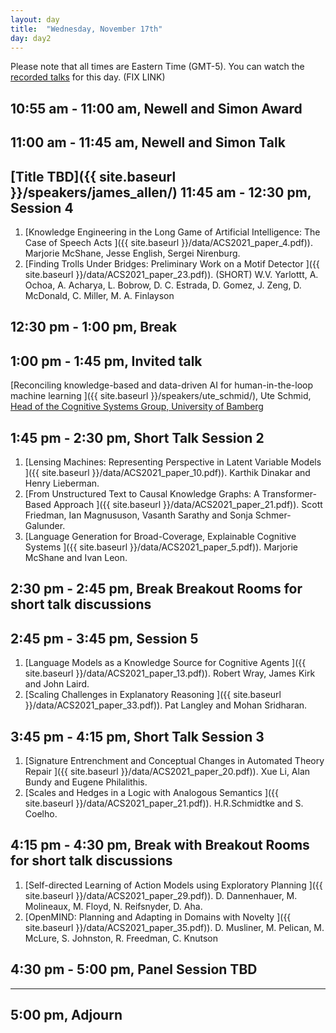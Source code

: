 ```yaml
---
layout: day
title:  "Wednesday, November 17th"
day: day2
---
```


Please note that all times are Eastern Time (GMT-5). You can watch the [recorded talks](https://www.youtube.com/playlist?list=PL-1wKlUbAzGTjZjLcOduALuoZ3aupVSqe) for this day.  (FIX LINK)


10:55 am - 11:00 am, Newell and Simon Award
----
11:00 am - 11:45 am, Newell and Simon Talk
-----
[Title TBD]({{ site.baseurl }}/speakers/james_allen/)
11:45 am - 12:30 pm, Session 4
-----
1. [Knowledge Engineering in the Long Game of Artificial Intelligence: The Case of Speech Acts ]({{
   site.baseurl }}/data/ACS2021_paper_4.pdf)). Marjorie McShane, Jesse
   English, Sergei Nirenburg.
2. [Finding Trolls Under Bridges: Preliminary Work on a Motif Detector ]({{
   site.baseurl }}/data/ACS2021_paper_23.pdf)). (SHORT) W.V. Yarlottt, A. Ochoa,
   A. Acharya, L. Bobrow, D. C. Estrada, D. Gomez, J. Zeng, D. McDonald,
   C. Miller, M. A. Finlayson


12:30 pm - 1:00 pm, Break
-----

1:00 pm - 1:45 pm, Invited talk
-----

<!-- ###### Chaired by TBD -->
[Reconciling knowledge-based and data-driven AI for human-in-the-loop machine learning ]({{ site.baseurl }}/speakers/ute_schmid/),
Ute Schmid, [Head of the Cognitive Systems Group, University of Bamberg](https://www.uni-bamberg.de/en/cogsys/schmid/)  
<!-- [[#invited-talk-gigerenzer]](https://acs-2020.slack.com/archives/C018JJACEBW)  FIX slack links -->


<!-- ******************* work to here -->

1:45 pm - 2:30 pm, Short Talk Session 2
-----

1. [Lensing Machines: Representing Perspective in Latent Variable Models ]({{
   site.baseurl }}/data/ACS2021_paper_10.pdf)). Karthik Dinakar and Henry Lieberman.
2. [From Unstructured Text to Causal Knowledge Graphs: A Transformer-Based Approach ]({{
   site.baseurl }}/data/ACS2021_paper_21.pdf)). Scott Friedman, Ian
   Magnususon, Vasanth Sarathy and Sonja Schmer-Galunder.
3. [Language Generation for Broad-Coverage, Explainable Cognitive Systems ]({{ site.baseurl
   }}/data/ACS2021_paper_5.pdf)). Marjorie McShane and Ivan Leon.

2:30 pm - 2:45 pm, Break Breakout Rooms for short talk discussions
----

2:45 pm - 3:45 pm, Session 5
-----
1. [Language Models as a Knowledge Source for Cognitive Agents ]({{
   site.baseurl }}/data/ACS2021_paper_13.pdf)). Robert Wray, James Kirk and John Laird.
2. [Scaling Challenges in Explanatory Reasoning ]({{ site.baseurl
   }}/data/ACS2021_paper_33.pdf)). Pat Langley and Mohan Sridharan.

3:45 pm - 4:15 pm, Short Talk Session 3
----
1. [Signature Entrenchment and Conceptual Changes in Automated Theory Repair ]({{
   site.baseurl }}/data/ACS2021_paper_20.pdf)). Xue Li, Alan Bundy and Eugene Philalithis.
2. [Scales and Hedges in a Logic with Analogous Semantics ]({{ site.baseurl
   }}/data/ACS2021_paper_21.pdf)). H.R.Schmidtke and S. Coelho.


4:15 pm - 4:30 pm, Break with Breakout Rooms for short talk discussions
----
1. [Self-directed Learning of Action Models using Exploratory Planning ]({{ site.baseurl }}/data/ACS2021_paper_29.pdf)). D. Dannenhauer, M. Molineaux, M. Floyd, N. Reifsnyder, D. Aha.
2. [OpenMIND: Planning and Adapting in Domains with Novelty ]({{
   site.baseurl }}/data/ACS2021_paper_35.pdf)). D. Musliner, M. Pelican,
   M. McLure, S. Johnston, R. Freedman, C. Knutson

4:30 pm - 5:00 pm, Panel Session TBD
----


-----
5:00 pm, Adjourn
----
